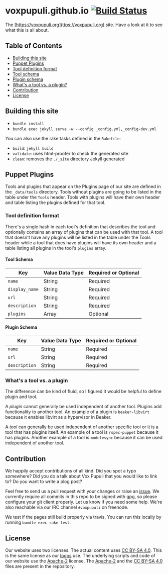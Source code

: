 # voxpupuli.github.io [![Build Status](https://travis-ci.org/voxpupuli/voxpupuli.github.io.svg?branch=master)](https://travis-ci.org/voxpupuli/voxpupuli.github.io)

The [https://voxpupuli.org](ttps://voxpupuli.org) site. Have a look at it to see
what this is all about.

## Table of Contents

* [Building this site](#building-this-site)
* [Puppet Plugins](#puppet-plugins)
* [Tool definition format](#tool-definition-format)
* [Tool schema](#tool-schema)
* [Plugin schema](#plugin-schema)
* [What's a tool vs. a plugin?](#what-s-a-tool-vs-a-plugin)
* [Contribution](#contribution)
* [License](#license)

## Building this site

* `bundle install`
* `bundle exec jekyll serve -w --config _config.yml,_config-dev.yml`

You can also use the rake tasks defined in the `Rakefile`:

* `build`: `jekyll build`
* `validate`: uses html-proofer to check the generated site
* `clean`: removes the `./_site` directory Jekyll generated

## Puppet Plugins

Tools and plugins that appear on the Plugins page of our site
are defined in the `_data/tools` directory. Tools without plugins are going to
be listed in the table under the `Tools` header. Tools with plugins will have
their own header and table listing the plugins defined for that tool.

### Tool definition format

There's a single hash in each tool's definition that describes the tool and
optionally contains an array of plugins that can be used with that tool. A tool
that doesn't have any plugins will be listed in the table under the Tools header
while a tool that does have plugins will have its own header and a table listing
all plugins in the tool's `plugins` array.

#### Tool Schema

| Key            | Value Data Type | Required or Optional |
| -------------- | --------------- | -------------------- |
| `name`         | String          | Required             |
| `display_name` | String          | Required             |
| `url`          | String          | Required             |
| `description`  | String          | Required             |
| `plugins`      | Array           | Optional             |

#### Plugin Schema

| Key            | Value Data Type | Required or Optional |
| -------------- | --------------- | -------------------- |
| `name`         | String          | Required             |
| `url`          | String          | Required             |
| `description`  | String          | Required             |

### What's a tool vs. a plugin

The difference can be kind of fluid, so I figured it would be helpful to define
plugin and tool.

A *plugin* cannot generally be used independent of another tool. Plugins add
functionality to another tool. An example of a plugin is `beaker-libvirt`
because it enables libvirt as a hypervisor in Beaker.

A *tool* can generally be used independent of another specific tool or it is a
tool that has plugins itself. An example of a tool is `rspec-puppet` because it
has plugins. Another example of a tool is `modulesync` because it can be used
independent of another tool.

## Contribution

We happily accept contributions of all kind. Did you spot a typo somewhere? Did
you do a talk about Vox Pupuli that you would like to link to? Do you want to
write a plog post?

Feel free to send us a pull request with your changes or raise an [issue](https://github.com/voxpupuli/voxpupuli.github.io/issues/new).
We currently require all commits in this repo to be signed with gpg, so please
configure your git client properly. Let us know if you need some help. We're also
reachable via our IRC channel `#voxpupuli` on freenode.

We test if the pages still build properly via travis, You can run this locally
by running `bundle exec rake test`.

## License

Our website uses two licenses. The actual content uses
[CC BY-SA 4.0](https://creativecommons.org/licenses/by-sa/4.0/). This is the
same license as our [logos](https://github.com/voxpupuli/logos#voxpupuli-logos)
use. The underlying scripts and code of our website use the
[Apache-2](http://www.apache.org/licenses/#2.0) license. The
[Apache-2](LICENSE) and the [CC BY-SA 4.0](LICENSE2) files are present in the
repository.
